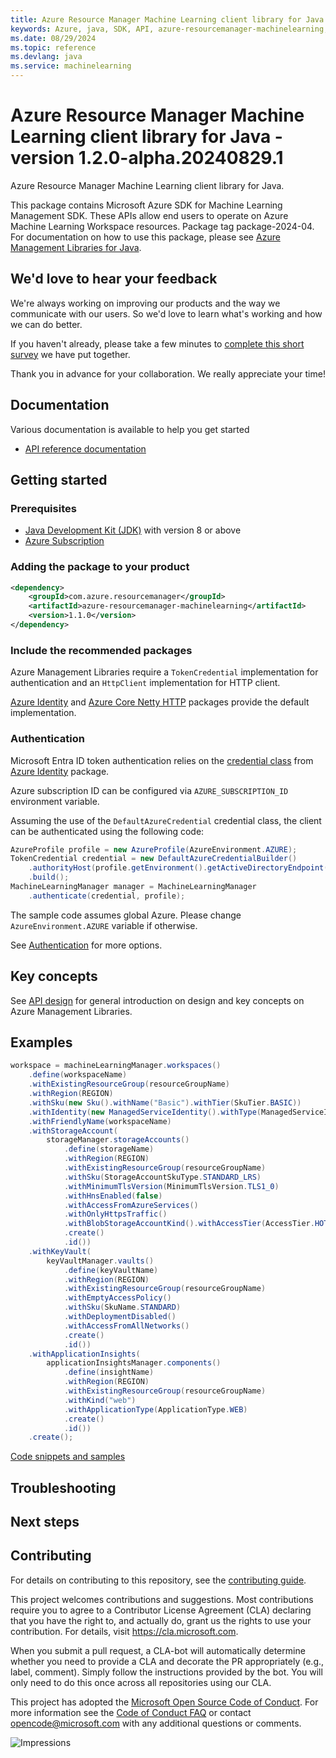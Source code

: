 ```yaml
---
title: Azure Resource Manager Machine Learning client library for Java
keywords: Azure, java, SDK, API, azure-resourcemanager-machinelearning, machinelearning
ms.date: 08/29/2024
ms.topic: reference
ms.devlang: java
ms.service: machinelearning
---
```

# Azure Resource Manager Machine Learning client library for Java - version 1.2.0-alpha.20240829.1 


Azure Resource Manager Machine Learning client library for Java.

This package contains Microsoft Azure SDK for Machine Learning Management SDK. These APIs allow end users to operate on Azure Machine Learning Workspace resources. Package tag package-2024-04. For documentation on how to use this package, please see [Azure Management Libraries for Java](https://aka.ms/azsdk/java/mgmt).

## We'd love to hear your feedback

We're always working on improving our products and the way we communicate with our users. So we'd love to learn what's working and how we can do better.

If you haven't already, please take a few minutes to [complete this short survey][survey] we have put together.

Thank you in advance for your collaboration. We really appreciate your time!

## Documentation

Various documentation is available to help you get started

- [API reference documentation][docs]

## Getting started

### Prerequisites

- [Java Development Kit (JDK)][jdk] with version 8 or above
- [Azure Subscription][azure_subscription]

### Adding the package to your product

[//]: # ({x-version-update-start;com.azure.resourcemanager:azure-resourcemanager-machinelearning;current})
```xml
<dependency>
    <groupId>com.azure.resourcemanager</groupId>
    <artifactId>azure-resourcemanager-machinelearning</artifactId>
    <version>1.1.0</version>
</dependency>
```
[//]: # ({x-version-update-end})

### Include the recommended packages

Azure Management Libraries require a `TokenCredential` implementation for authentication and an `HttpClient` implementation for HTTP client.

[Azure Identity][azure_identity] and [Azure Core Netty HTTP][azure_core_http_netty] packages provide the default implementation.

### Authentication

Microsoft Entra ID token authentication relies on the [credential class][azure_identity_credentials] from [Azure Identity][azure_identity] package.

Azure subscription ID can be configured via `AZURE_SUBSCRIPTION_ID` environment variable.

Assuming the use of the `DefaultAzureCredential` credential class, the client can be authenticated using the following code:

```java
AzureProfile profile = new AzureProfile(AzureEnvironment.AZURE);
TokenCredential credential = new DefaultAzureCredentialBuilder()
    .authorityHost(profile.getEnvironment().getActiveDirectoryEndpoint())
    .build();
MachineLearningManager manager = MachineLearningManager
    .authenticate(credential, profile);
```

The sample code assumes global Azure. Please change `AzureEnvironment.AZURE` variable if otherwise.

See [Authentication][authenticate] for more options.

## Key concepts

See [API design][design] for general introduction on design and key concepts on Azure Management Libraries.

## Examples

```java
workspace = machineLearningManager.workspaces()
    .define(workspaceName)
    .withExistingResourceGroup(resourceGroupName)
    .withRegion(REGION)
    .withSku(new Sku().withName("Basic").withTier(SkuTier.BASIC))
    .withIdentity(new ManagedServiceIdentity().withType(ManagedServiceIdentityType.SYSTEM_ASSIGNED))
    .withFriendlyName(workspaceName)
    .withStorageAccount(
        storageManager.storageAccounts()
            .define(storageName)
            .withRegion(REGION)
            .withExistingResourceGroup(resourceGroupName)
            .withSku(StorageAccountSkuType.STANDARD_LRS)
            .withMinimumTlsVersion(MinimumTlsVersion.TLS1_0)
            .withHnsEnabled(false)
            .withAccessFromAzureServices()
            .withOnlyHttpsTraffic()
            .withBlobStorageAccountKind().withAccessTier(AccessTier.HOT)
            .create()
            .id())
    .withKeyVault(
        keyVaultManager.vaults()
            .define(keyVaultName)
            .withRegion(REGION)
            .withExistingResourceGroup(resourceGroupName)
            .withEmptyAccessPolicy()
            .withSku(SkuName.STANDARD)
            .withDeploymentDisabled()
            .withAccessFromAllNetworks()
            .create()
            .id())
    .withApplicationInsights(
        applicationInsightsManager.components()
            .define(insightName)
            .withRegion(REGION)
            .withExistingResourceGroup(resourceGroupName)
            .withKind("web")
            .withApplicationType(ApplicationType.WEB)
            .create()
            .id())
    .create();
```
[Code snippets and samples](https://github.com/Azure/azure-sdk-for-java/blob/main/sdk/machinelearning/azure-resourcemanager-machinelearning/SAMPLE.md)


## Troubleshooting

## Next steps

## Contributing

For details on contributing to this repository, see the [contributing guide][cg].

This project welcomes contributions and suggestions. Most contributions require you to agree to a Contributor License Agreement (CLA) declaring that you have the right to, and actually do, grant us the rights to use your contribution. For details, visit <https://cla.microsoft.com>.

When you submit a pull request, a CLA-bot will automatically determine whether you need to provide a CLA and decorate the PR appropriately (e.g., label, comment). Simply follow the instructions provided by the bot. You will only need to do this once across all repositories using our CLA.

This project has adopted the [Microsoft Open Source Code of Conduct][coc]. For more information see the [Code of Conduct FAQ][coc_faq] or contact <opencode@microsoft.com> with any additional questions or comments.

<!-- LINKS -->
[survey]: https://microsoft.qualtrics.com/jfe/form/SV_ehN0lIk2FKEBkwd?Q_CHL=DOCS
[docs]: https://azure.github.io/azure-sdk-for-java/
[jdk]: https://learn.microsoft.com/azure/developer/java/fundamentals/
[azure_subscription]: https://azure.microsoft.com/free/
[azure_identity]: https://github.com/Azure/azure-sdk-for-java/blob/main/sdk/identity/azure-identity
[azure_identity_credentials]: https://github.com/Azure/azure-sdk-for-java/tree/main/sdk/identity/azure-identity#credentials
[azure_core_http_netty]: https://github.com/Azure/azure-sdk-for-java/blob/main/sdk/core/azure-core-http-netty
[authenticate]: https://github.com/Azure/azure-sdk-for-java/blob/main/sdk/resourcemanager/docs/AUTH.md
[design]: https://github.com/Azure/azure-sdk-for-java/blob/main/sdk/resourcemanager/docs/DESIGN.md
[cg]: https://github.com/Azure/azure-sdk-for-java/blob/main/CONTRIBUTING.md
[coc]: https://opensource.microsoft.com/codeofconduct/
[coc_faq]: https://opensource.microsoft.com/codeofconduct/faq/

![Impressions](https://azure-sdk-impressions.azurewebsites.net/api/impressions/azure-sdk-for-java%2Fsdk%2Fmachinelearning%2Fazure-resourcemanager-machinelearning%2FREADME.png)

